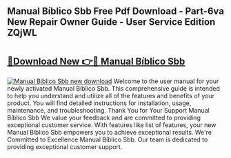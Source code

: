 ## Manual Bíblico Sbb Free Pdf Download - Part-6va New Repair Owner Guide - User Service Edition ZQjWL

# <h2><a href="http://bc26623.oget.top/?id=Manual+B%c3%adblico+Sbb">🔗Download New 👉🔴 Manual Bíblico Sbb</a></h2>

[![Manual Bíblico Sbb new download](https://i.imgur.com/5g1atiW.png)](http://bc26623.oget.top/?id=Manual+B%c3%adblico+Sbb)
Welcome to the user manual for your newly activated Manual Bíblico Sbb. This comprehensive guide is intended to help you understand and utilize all of the features and benefits of your product. You will find detailed instructions for installation, usage, maintenance, and troubleshooting. Thank You for Your Support Manual Bíblico Sbb We value your feedback and are committed to providing exceptional customer service. With features like list of features, your new Manual Bíblico Sbb empowers you to achieve exceptional results. We're Committed to Excellence Manual Bíblico Sbb. Our team is dedicated to providing exceptional customer support.
